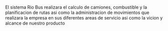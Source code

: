 El sistema Rio Bus realizara el calculo de camiones, combustible y la planificacion de rutas asi como la administracion de movimientos que realizara la empresa en sus diferentes areas de servicio asi como la vicion y alcance de nuestro producto
